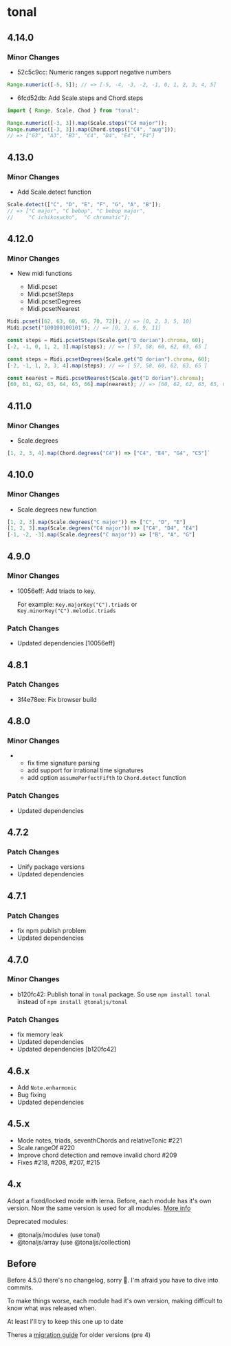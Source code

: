 # tonal

## 4.14.0

### Minor Changes

- 52c5c9cc: Numeric ranges support negative numbers

```js
Range.numeric([-5, 5]); // => [-5, -4, -3, -2, -1, 0, 1, 2, 3, 4, 5]
```

- 6fcd52db: Add Scale.steps and Chord.steps

```js
import { Range, Scale, Chod } from "tonal";

Range.numeric([-3, 3]).map(Scale.steps("C4 major"));
Range.numeric([-3, 3]).map(Chord.steps(["C4", "aug"]));
// => ["G3", "A3", "B3", "C4", "D4", "E4", "F4"]
```

## 4.13.0

### Minor Changes

- Add Scale.detect function

```js
Scale.detect(["C", "D", "E", "F", "G", "A", "B"]);
// => ["C major", "C bebop", "C bebop major",
//     "C ichikosucho",  "C chromatic"];
```

## 4.12.0

### Minor Changes

- New midi functions

  - Midi.pcset
  - Midi.pcsetSteps
  - Midi.pcsetDegrees
  - Midi.pcsetNearest

```js
Midi.pcset([62, 63, 60, 65, 70, 72]); // => [0, 2, 3, 5, 10]
Midi.pcset("100100100101"); // => [0, 3, 6, 9, 11]

const steps = Midi.pcsetSteps(Scale.get("D dorian").chroma, 60);
[-2, -1, 0, 1, 2, 3].map(steps); // => [ 57, 58, 60, 62, 63, 65 ]

const steps = Midi.pcsetDegrees(Scale.get("D dorian").chroma, 60);
[-2, -1, 1, 2, 3, 4].map(steps); // => [ 57, 58, 60, 62, 63, 65 ]

const nearest = Midi.pcsetNearest(Scale.get("D dorian").chroma);
[60, 61, 62, 63, 64, 65, 66].map(nearest); // => [60, 62, 62, 63, 65, 65, 67]
```

## 4.11.0

### Minor Changes

- Scale.degrees

```js
[1, 2, 3, 4].map(Chord.degrees("C4")) => ["C4", "E4", "G4", "C5"]`
```

## 4.10.0

### Minor Changes

- Scale.degrees new function

```js
[1, 2, 3].map(Scale.degrees("C major")) => ["C", "D", "E"]
[1, 2, 3].map(Scale.degrees("C4 major")) => ["C4", "D4", "E4"]
[-1, -2, -3].map(Scale.degrees("C major")) => ["B", "A", "G"]
```

## 4.9.0

### Minor Changes

- 10056eff: Add triads to key.

  For example: `Key.majorKey("C").triads` or `Key.minorKey("C").melodic.triads`

### Patch Changes

- Updated dependencies [10056eff]

## 4.8.1

### Patch Changes

- 3f4e78ee: Fix browser build

## 4.8.0

### Minor Changes

- - fix time signature parsing
  - add support for irrational time signatures
  - add option `assumePerfectFifth` to `Chord.detect` function

### Patch Changes

- Updated dependencies

## 4.7.2

### Patch Changes

- Unify package versions
- Updated dependencies

## 4.7.1

### Patch Changes

- fix npm publish problem
- Updated dependencies

## 4.7.0

### Minor Changes

- b120fc42: Publish tonal in `tonal` package. So use `npm install tonal` instead of `npm install @tonaljs/tonal`

### Patch Changes

- fix memory leak
- Updated dependencies
- Updated dependencies [b120fc42]

## 4.6.x

- Add `Note.enharmonic`
- Bug fixing
- Updated dependencies

## 4.5.x

- Mode notes, triads, seventhChords and relativeTonic #221
- Scale.rangeOf #220
- Improve chord detection and remove invalid chord #209
- Fixes #218, #208, #207, #215

## 4.x

Adopt a fixed/locked mode with lerna. Before, each module has it's own version. Now the same version is used for all modules. [More info](https://github.com/lerna/lerna#fixedlocked-mode-default)

Deprecated modules:

- @tonaljs/modules (use tonal)
- @tonaljs/array (use @tonaljs/collection)

## Before

Before 4.5.0 there's no changelog, sorry 🙏. I'm afraid you have to dive into commits.

To make things worse, each module had it's own version, making difficult to know what was released when.

At least I'll try to keep this one up to date

Theres a [migration guide](migration-guide.md) for older versions (pre 4)
